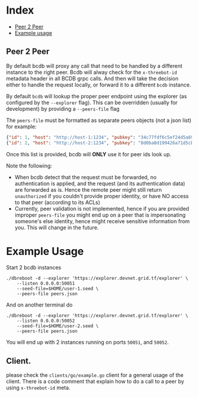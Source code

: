 # Index
- [Peer 2 Peer](#peer-2-peer)
- [Example usage](#example-usage)

## Peer 2 Peer
By default bcdb will proxy any call that need to be handled by a different instance to the right peer. Bcdb will alway check for the `x-threebot-id` metadata header in all BCDB grpc calls. And then will take the decision either to handle the request locally, or forward it to a different `bcdb` instance.

By default `bcdb` will lookup the proper peer endpoint using the explorer (as configured by the `--explorer` flag). This can be overridden (usually for development) by providing a `--peers-file` flag

The `peers-file` must be formatted as separate peers objects (not a json list) for example:
```json
{"id": 1, "host": "http://host-1:1234", "pubkey": "34c77fdf6c5ef24d5a6981be06f9109ba83b7e306cfad8141ce5f572b647cbeb"}
{"id": 2, "host": "http://host-2:1234", "pubkey": "8d0ba0d199426a71d5cb933406ab3296db5441384a5c5a39f4435130cfb688dc"}
```

Once this list is provided, bcdb will **ONLY** use it for peer ids look up.

Note the following:
- When bcdb detect that the request must be forwarded, no authentication is applied, and the request (and its authentication data) are forwarded as is. Hence the remote peer might still return `unauthorized` if you couldn't provide proper identity, or have NO access to that peer (according to its ACLs)
- Currently, peer validation is not implemented, hence if you are provided improper `peers-file` you might end up on a peer that is impersonating someone's else identity, hence might receive sensitive information from you. This will change in the future.

# Example Usage
Start 2 bcdb instances
```
./dbreboot -d --explorer 'https://explorer.devnet.grid.tf/explorer' \
    --listen 0.0.0.0:50051
    --seed-file=$HOME/user-1.seed \
    --peers-file peers.json
```

And on another terminal do
```
./dbreboot -d --explorer 'https://explorer.devnet.grid.tf/explorer' \
    --listen 0.0.0.0:50052
    --seed-file=$HOME/user-2.seed \
    --peers-file peers.json
```

You will end up with 2 instances running on ports `50051`, and `50052`.

## Client.
please check the `clients/go/example.go` client for a general usage of the client. There is a code comment that explain how to do a call to a peer by using `x-threebot-id` meta.

